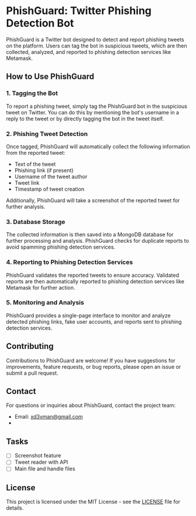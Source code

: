 # PhishGuard: Twitter Phishing Detection Bot

PhishGuard is a Twitter bot designed to detect and report phishing tweets on the platform. Users can tag the bot in suspicious tweets, which are then collected, analyzed, and reported to phishing detection services like Metamask.

## How to Use PhishGuard

### 1. Tagging the Bot

To report a phishing tweet, simply tag the PhishGuard bot in the suspicious tweet on Twitter. You can do this by mentioning the bot's username in a reply to the tweet or by directly tagging the bot in the tweet itself.

### 2. Phishing Tweet Detection

Once tagged, PhishGuard will automatically collect the following information from the reported tweet:

- Text of the tweet
- Phishing link (if present)
- Username of the tweet author
- Tweet link
- Timestamp of tweet creation

Additionally, PhishGuard will take a screenshot of the reported tweet for further analysis.

### 3. Database Storage

The collected information is then saved into a MongoDB database for further processing and analysis. PhishGuard checks for duplicate reports to avoid spamming phishing detection services.

### 4. Reporting to Phishing Detection Services

PhishGuard validates the reported tweets to ensure accuracy. Validated reports are then automatically reported to phishing detection services like Metamask for further action.

### 5. Monitoring and Analysis

PhishGuard provides a single-page interface to monitor and analyze detected phishing links, fake user accounts, and reports sent to phishing detection services.

## Contributing

Contributions to PhishGuard are welcome! If you have suggestions for improvements, feature requests, or bug reports, please open an issue or submit a pull request.

## Contact

For questions or inquiries about PhishGuard, contact the project team:
- Email: xd3vman@gmail.com
- 
## Tasks

- [ ] Screenshot feature
- [ ] Tweet reader with API
- [ ] Main file and handle files

## License

This project is licensed under the MIT License - see the [LICENSE](LICENSE) file for details.
